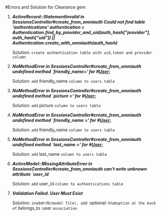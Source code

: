 #Errors and Solution for Clearance gem

1. <b><i>ActiveRecord::StatementInvalid in SessionsController#create_from_omniauth Could not find table 'authentications' authentication = Authentication.find_by_provider_and_uid(auth_hash["provider"], auth_hash["uid"]) || Authentication.create_with_omniauth(auth_hash) </i></b>


	Solution:
		```create authentication table with uid,token and provider column```

2. <b><i>NoMethodError in SessionsController#create_from_omniauth undefined method `friendly_name=' for #<User:></i></b>
	
	Solution:
		``` add ``` friendly_name ``` column to users table ```

3. <b><i>NoMethodError in SessionsController#create_from_omniauth undefined method `picture =' for #<User:></i></b>

	Solution:
		``` add ``` picture ``` column to users table ```

4. <b><i>NoMethodError in SessionsController#create_from_omniauth undefined method `friendly_name =' for #<User:></i></b>

	Solution:
		``` add ``` friendly_name ``` column to users table ```
5. <b><i>NoMethodError in SessionsController#create_from_omniauth undefined method `last_name =' for #<User:></i></b>

	Solution:
		``` add ``` last_name ``` column to users table ```
6. <b><i>ActiveModel::MissingAttributeError in SessionsController#create_from_omniauth can't write unknown attribute `user_id</i></b>

	Solution:
		``` add ``` user_id ``` column to authentications table ```
7. <b><i>Validation Failed. User Must Exist</i></b>

	Solution:
		``` in ```user.rb```(model file), add ```optional: true``` option at the back of ``` belongs_to :user ``` association ```
